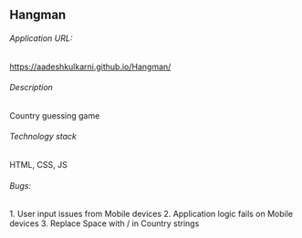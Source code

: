 <h2>Hangman</h2>

<h6>Application URL:</h6>
<a href="https://aadeshkulkarni.github.io/Hangman/">https://aadeshkulkarni.github.io/Hangman/</a>

<h6>Description</h6>
<p>Country guessing game</p>

<h6>Technology stack</h6>
<p> HTML, CSS, JS</p>

<h6>Bugs:</h6>
1. User input issues from Mobile devices
2. Application logic fails on Mobile devices
3. Replace Space with / in Country strings


